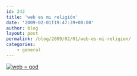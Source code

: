 ```yaml
---
id: 242
title: 'web es mi religión'
date: '2009-02-01T19:47:39+00:00'
author: blog
layout: post
permalink: /blog/2009/02/01/web-es-mi-religion/
categories:
    - general
---
```


[![web = god](//farm4.static.flickr.com/3106/3245241641_ed71f87bef_o.jpg)](http://www.flickr.com/photos/mgiraldo/3245241641/sizes/o/ "web = god by m g a, on Flickr")
